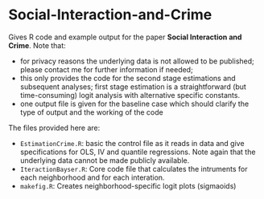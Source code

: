 # Social-Interaction-and-Crime

Gives R code and example output for the paper **Social Interaction and Crime**. Note that:
- for privacy reasons the underlying data is not allowed to be published; please contact me for further information if needed;
- this only provides the code for the second stage estimations and subsequent analyses; first stage estimation is a straightforward (but time-consuming) logit analysis with alternative specific constants.
- one output file is given for the baseline case which should clarify the type of output and the working of the code

The files provided here are:
- `EstimationCrime.R`: basic the control file as it reads in data and give specifications for OLS, IV and quantile regressions. Note again that the underlying data cannot be made publicly available. 
- `IteractionBayser.R`: Core code file that calculates the intruments for each neighborhood and for each interation. 
- `makefig.R`: Creates neighborhood-specific logit plots (sigmaoids)
